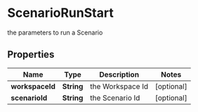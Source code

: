 

# ScenarioRunStart

the parameters to run a Scenario

## Properties

Name | Type | Description | Notes
------------ | ------------- | ------------- | -------------
**workspaceId** | **String** | the Workspace Id |  [optional]
**scenarioId** | **String** | the Scenario Id |  [optional]



